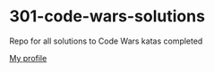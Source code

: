 # 301-code-wars-solutions

Repo for all solutions to Code Wars katas completed

[My profile](https://www.codewars.com/users/sjgeyer)
